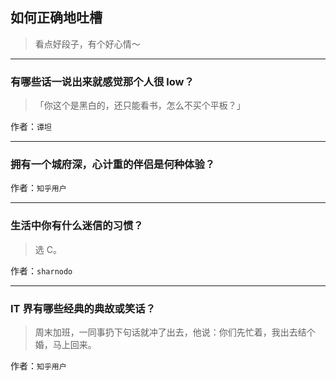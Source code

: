 ## 如何正确地吐槽

> 看点好段子，有个好心情～


 
---

### 有哪些话一说出来就感觉那个人很 low？

> 「你这个是黑白的，还只能看书，怎么不买个平板？」


作者：`谭坦`

---

### 拥有一个城府深，心计重的伴侣是何种体验？

> 


作者：`知乎用户`

---

### 生活中你有什么迷信的习惯？

> 选 C。


作者：`sharnodo`

---

### IT 界有哪些经典的典故或笑话？

> 周末加班，一同事扔下句话就冲了出去，他说：你们先忙着，我出去结个婚，马上回来。


作者：`知乎用户`